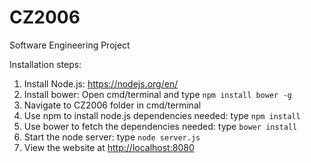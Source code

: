 # CZ2006
Software Engineering Project

Installation steps:

1. Install Node.js: https://nodejs.org/en/
2. Install bower: Open cmd/terminal and type `npm install bower -g`
3. Navigate to CZ2006 folder in cmd/terminal
4. Use npm to install node.js dependencies needed: type `npm install`
5. Use bower to fetch the dependencies needed: type `bower install`
6. Start the node server: type `node server.js`
7. View the website at [http://localhost:8080](http://localhost:8080)
